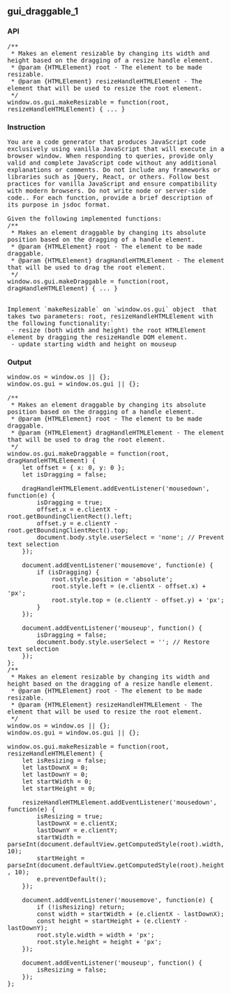 ## gui_draggable_1
### API
<pre style='text-wrap: wrap'>/**
 * Makes an element resizable by changing its width and height based on the dragging of a resize handle element.
 * @param {HTMLElement} root - The element to be made resizable.
 * @param {HTMLElement} resizeHandleHTMLElement - The element that will be used to resize the root element.
 */
window.os.gui.makeResizable = function(root, resizeHandleHTMLElement) { ... }
</pre>
### Instruction
<pre style='text-wrap: wrap'>
You are a code generator that produces JavaScript code exclusively using vanilla JavaScript that will execute in a browser window. When responding to queries, provide only valid and complete JavaScript code without any additional explanations or comments. Do not include any frameworks or libraries such as jQuery, React, or others. Follow best practices for vanilla JavaScript and ensure compatibility with modern browsers. Do not write node or server-side code.. For each function, provide a brief description of its purpose in jsdoc format.

Given the following implemented functions:
/**
 * Makes an element draggable by changing its absolute position based on the dragging of a handle element.
 * @param {HTMLElement} root - The element to be made draggable.
 * @param {HTMLElement} dragHandleHTMLElement - The element that will be used to drag the root element.
 */
window.os.gui.makeDraggable = function(root, dragHandleHTMLElement) { ... }


Implement `makeResizable` on `window.os.gui` object  that takes two parameters: root, resizeHandleHTMLElement with the following functionality:` 
 - resize (both width and height) the root HTMLElement element by dragging the resizeHandle DOM element.
 - update starting width and height on mouseup
</pre>
### Output
<pre style='text-wrap: wrap'>window.os = window.os || {};
window.os.gui = window.os.gui || {};

/**
 * Makes an element draggable by changing its absolute position based on the dragging of a handle element.
 * @param {HTMLElement} root - The element to be made draggable.
 * @param {HTMLElement} dragHandleHTMLElement - The element that will be used to drag the root element.
 */
window.os.gui.makeDraggable = function(root, dragHandleHTMLElement) {
    let offset = { x: 0, y: 0 };
    let isDragging = false;

    dragHandleHTMLElement.addEventListener('mousedown', function(e) {
        isDragging = true;
        offset.x = e.clientX - root.getBoundingClientRect().left;
        offset.y = e.clientY - root.getBoundingClientRect().top;
        document.body.style.userSelect = 'none'; // Prevent text selection
    });

    document.addEventListener('mousemove', function(e) {
        if (isDragging) {
            root.style.position = 'absolute';
            root.style.left = (e.clientX - offset.x) + 'px';
            root.style.top = (e.clientY - offset.y) + 'px';
        }
    });

    document.addEventListener('mouseup', function() {
        isDragging = false;
        document.body.style.userSelect = ''; // Restore text selection
    });
};
/**
 * Makes an element resizable by changing its width and height based on the dragging of a resize handle element.
 * @param {HTMLElement} root - The element to be made resizable.
 * @param {HTMLElement} resizeHandleHTMLElement - The element that will be used to resize the root element.
 */
window.os = window.os || {};
window.os.gui = window.os.gui || {};

window.os.gui.makeResizable = function(root, resizeHandleHTMLElement) {
    let isResizing = false;
    let lastDownX = 0;
    let lastDownY = 0;
    let startWidth = 0;
    let startHeight = 0;

    resizeHandleHTMLElement.addEventListener('mousedown', function(e) {
        isResizing = true;
        lastDownX = e.clientX;
        lastDownY = e.clientY;
        startWidth = parseInt(document.defaultView.getComputedStyle(root).width, 10);
        startHeight = parseInt(document.defaultView.getComputedStyle(root).height, 10);
        e.preventDefault();
    });

    document.addEventListener('mousemove', function(e) {
        if (!isResizing) return;
        const width = startWidth + (e.clientX - lastDownX);
        const height = startHeight + (e.clientY - lastDownY);
        root.style.width = width + 'px';
        root.style.height = height + 'px';
    });

    document.addEventListener('mouseup', function() {
        isResizing = false;
    });
};
</pre>
